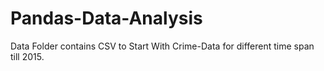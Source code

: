 # Pandas-Data-Analysis
Data Folder contains CSV to Start With Crime-Data for different time span till 2015.
